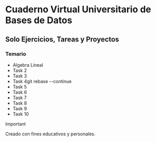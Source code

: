 
# Cuaderno Virtual Universitario de Bases de Datos

## Solo Ejercicios, Tareas y Proyectos

### Temario

- Algebra Lineal
- Task 2
- Task 3
- Task 4git rebase --continue
- Task 5
- Task 6
- Task 7
- Task 8
- Task 9
- Task 10

> [!IMPORTANT]
> Creado con fines educativos y personales.
